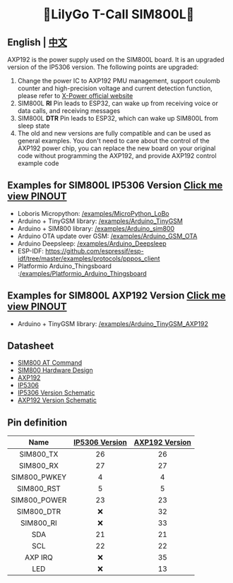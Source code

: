 
<h1 align = "center">🌟LilyGo T-Call SIM800L🌟</h1>

## **English | [中文](docs/cn.md)**


AXP192 is the power supply used on the SIM800L board. It is an upgraded version of the IP5306 version. The following points are upgraded:
1. Change the power IC to AXP192 PMU management, support coulomb counter and high-precision voltage and current detection function, please refer to [X-Power official website](http://www.x-powers.com/en.php/Info/product_detail/article_id/29)
2. SIM800L **RI** Pin leads to ESP32, can wake up from receiving voice or data calls, and receiving messages
3. SIM800L **DTR** Pin leads to ESP32, which can wake up SIM800L from sleep state
4. The old and new versions are fully compatible and can be used as general examples. You don't need to care about the control of the AXP192 power chip, you can replace the new board on your original code without programming the AXP192, and provide AXP192 control example code

## Examples for SIM800L IP5306 Version  [Click me view PINOUT](./image/SIM800L_IP.jpg)

- Loboris Micropython: [/examples/MicroPython_LoBo](/examples/MicroPython_LoBo)
- Arduino + TinyGSM library: [/examples/Arduino_TinyGSM](/examples/Arduino_TinyGSM)
- Arduino + SIM800 library: [/examples/Arduino_sim800](/examples/Arduino_sim800)
- Arduino OTA update over GSM: [/examples/Arduino_GSM_OTA](/examples/Arduino_GSM_OTA)
- Arduino Deepsleep: [/examples/Arduino_Deepsleep](/examples/Arduino_Deepsleep)
- ESP-IDF: https://github.com/espressif/esp-idf/tree/master/examples/protocols/pppos_client
- Platformio Arduino_Thingsboard :[/examples/Platformio_Arduino_Thingsboard](/examples/Arduino_Deepsleep)


## Examples for SIM800L AXP192 Version [Click me view PINOUT](./image/SIM800L_AXP.jpg)

- Arduino + TinyGSM library: [/examples/Arduino_TinyGSM_AXP192](/examples/Arduino_TinyGSM_AXP192)


## Datasheet
- [SIM800 AT Command](./datasheet/sim800_series_at_command_manual_v1.01.pdf)
- [SIM800 Hardware Design](./datasheet/SIM800_Hardware%20Design_V1.08.pdf)
- [AXP192](http://www.x-powers.com/en.php/Info/product_detail/article_id/29)
- [IP5306](./datasheet/IP5306%20REG%20V1.4.pdf)
- [IP5306 Version Schematic](./datasheet/TTGO_T-Call_SIM800_v1.3_schematic.pdf)
- [AXP192 Version Schematic](./datasheet/LilyGo-SIM800L-PMU-20200409.pdf)

##  Pin definition
|     Name     | [IP5306 Version](https://www.aliexpress.com/item/33045221960.html) | [AXP192 Version](https://www.aliexpress.com/item/4000959701330.html) |
| :----------: | :----------------------------------------------------------------: | :------------------------------------------------------------------: |
|  SIM800_TX   |                                 26                                 |                                  26                                  |
|  SIM800_RX   |                                 27                                 |                                  27                                  |
| SIM800_PWKEY |                                 4                                  |                                  4                                   |
|  SIM800_RST  |                                 5                                  |                                  5                                   |
| SIM800_POWER |                                 23                                 |                                  23                                  |
|  SIM800_DTR  |                                 ❌                                  |                                  32                                  |
|  SIM800_RI   |                                 ❌                                  |                                  33                                  |
|     SDA      |                                 21                                 |                                  21                                  |
|     SCL      |                                 22                                 |                                  22                                  |
|   AXP IRQ    |                                 ❌                                  |                                  35                                  |
|     LED      |                                 ❌                                  |                                  13                                  |





